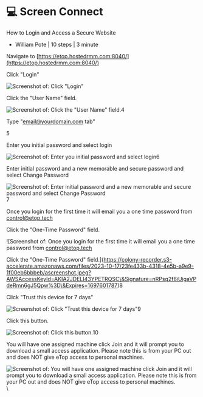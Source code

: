 # 💻 Screen Connect

How to Login and Access a Secure Website

* William Pote | 10 steps | 3 minute



Navigate to [https://etop.hostedrmm.com:8040/](https://etop.hostedrmm.com:8040/)

Click "Login"&#x20;

![Screenshot of: Click "Login"](https://colony-recorder.s3-accelerate.amazonaws.com/files/2023-10-17/712129d3-2b11-418f-a854-e93e6b8a1866/ascreenshot.jpeg?AWSAccessKeyId=AKIA2JDELI43YPETRQSC\&Signature=EIuoE2bRl1ZnZ0x14sBktEE0nBA%3D\&Expires=1697601717)



Click the "User Name" field.

![Screenshot of: Click the "User Name" field.](https://colony-recorder.s3-accelerate.amazonaws.com/files/2023-10-17/e945b860-06a5-4d0f-9d0b-2dc2d8f99f17/ascreenshot.jpeg?AWSAccessKeyId=AKIA2JDELI43YPETRQSC\&Signature=q7ys2VFyE%2ButNZuTCiStW2WZdVk%3D\&Expires=1697601717)4

Type "[email@yourdomain.com](mailto:email@yourdomain.com) tab"

5

Enter you initial password and select login

![Screenshot of: Enter you initial password and select login](https://colony-recorder.s3-accelerate.amazonaws.com/files/2023-10-17/3ac66918-218c-46ce-8a0a-d4c6e3de6b3d/ascreenshot.jpeg?AWSAccessKeyId=AKIA2JDELI43YPETRQSC\&Signature=bqh99i6zu9RyAYvWkToBfEXY%2Fq8%3D\&Expires=1697601735)6

Enter initial password and a new memorable and secure password and select Change Password

![Screenshot of: Enter initial password and a new memorable and secure password and select Change Password](https://colony-recorder.s3-accelerate.amazonaws.com/files/2023-10-17/74e48ad3-217b-4174-84ab-fa5127867dd9/ascreenshot.jpeg?AWSAccessKeyId=AKIA2JDELI43YPETRQSC\&Signature=E6LYlwdKOzWheTzfeUOnyrekyPg%3D\&Expires=1697601759)7

Once you login for the first time it will email you a one time password from control@etop.tech

Click the "One-Time Password" field.

![Screenshot of: Once you login for the first time it will email you a one time password from control@etop.tech

Click the "One-Time Password" field.](https://colony-recorder.s3-accelerate.amazonaws.com/files/2023-10-17/23fe433b-4318-4e5b-a9e9-1f00eb6bbbeb/ascreenshot.jpeg?AWSAccessKeyId=AKIA2JDELI43YPETRQSC\&Signature=nRPsq2f8iUigaVPdeRmn6gJ5Qpw%3D\&Expires=1697601787)8

Click "Trust this device for 7 days"

![Screenshot of: Click "Trust this device for 7 days"](https://colony-recorder.s3-accelerate.amazonaws.com/files/2023-10-17/ec7f45d3-1236-4022-8e6e-3310e036f776/ascreenshot.jpeg?AWSAccessKeyId=AKIA2JDELI43YPETRQSC\&Signature=y%2Fg%2FkhSj%2BzD6t%2BriNlErHOm%2B42Q%3D\&Expires=1697601717)9

Click this button.

![Screenshot of: Click this button.](https://colony-recorder.s3-accelerate.amazonaws.com/files/2023-10-17/8512032c-c9bd-4753-a880-041aff400131/ascreenshot.jpeg?AWSAccessKeyId=AKIA2JDELI43YPETRQSC\&Signature=JkeEqw5QZ4vuV%2FZHeMvRJ8YehxU%3D\&Expires=1697601717)10

You will have one assigned machine click Join and it will prompt you to download a small access application. Please note this is from your PC out and does NOT give eTop access to personal machines.

![Screenshot of: You will have one assigned machine click Join and it will prompt you to download a small access application. Please note this is from your PC out and does NOT give eTop access to personal machines.](https://colony-recorder.s3-accelerate.amazonaws.com/files/2023-10-17/1878efc0-7eaf-41a1-99ca-089be7082653/ascreenshot.jpeg?AWSAccessKeyId=AKIA2JDELI43YPETRQSC\&Signature=MZoRu4ISbZ%2FPtJ%2FksFDtsUpuwhM%3D\&Expires=1697601860)\
